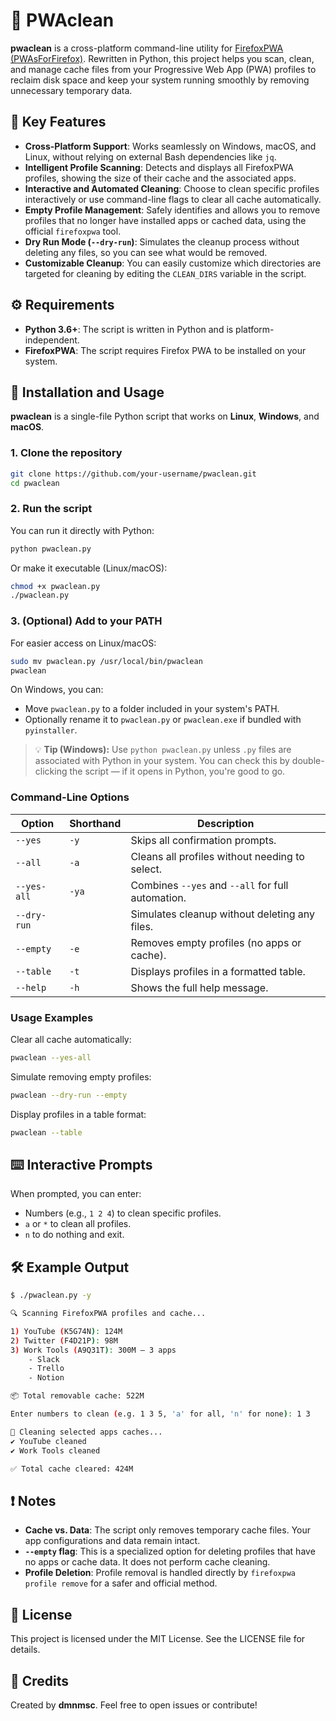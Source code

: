# 🧹 PWAclean

**pwaclean** is a cross-platform command-line utility for [FirefoxPWA (PWAsForFirefox)](https://github.com/filips123/FirefoxPWA). Rewritten in Python, this project helps you scan, clean, and manage cache files from your Progressive Web App (PWA) profiles to reclaim disk space and keep your system running smoothly by removing unnecessary temporary data.


## 🌟 Key Features

- **Cross-Platform Support**: Works seamlessly on Windows, macOS, and Linux, without relying on external Bash dependencies like `jq`.
- **Intelligent Profile Scanning**: Detects and displays all FirefoxPWA profiles, showing the size of their cache and the associated apps.
- **Interactive and Automated Cleaning**: Choose to clean specific profiles interactively or use command-line flags to clear all cache automatically.
- **Empty Profile Management**: Safely identifies and allows you to remove profiles that no longer have installed apps or cached data, using the official `firefoxpwa` tool.
- **Dry Run Mode (`--dry-run`)**: Simulates the cleanup process without deleting any files, so you can see what would be removed.
- **Customizable Cleanup**: You can easily customize which directories are targeted for cleaning by editing the `CLEAN_DIRS` variable in the script.

## ⚙️ Requirements

- **Python 3.6+**: The script is written in Python and is platform-independent.
- **FirefoxPWA**: The script requires Firefox PWA to be installed on your system.

## 🚀 Installation and Usage

**pwaclean** is a single-file Python script that works on **Linux**, **Windows**, and **macOS**.

### 1. Clone the repository

```bash
git clone https://github.com/your-username/pwaclean.git
cd pwaclean
```

### 2. Run the script

You can run it directly with Python:

```bash
python pwaclean.py
```

Or make it executable (Linux/macOS):

```bash
chmod +x pwaclean.py
./pwaclean.py
```

### 3. (Optional) Add to your PATH

For easier access on Linux/macOS:

```bash
sudo mv pwaclean.py /usr/local/bin/pwaclean
pwaclean
```

On Windows, you can:

- Move `pwaclean.py` to a folder included in your system's PATH.
- Optionally rename it to `pwaclean.py` or `pwaclean.exe` if bundled with `pyinstaller`.

> 💡 **Tip (Windows):** Use `python pwaclean.py` unless `.py` files are associated with Python in your system. You can check this by double-clicking the script — if it opens in Python, you're good to go.


### Command-Line Options

| Option      | Shorthand | Description                                      |
|-------------|-----------|--------------------------------------------------|
| `--yes`     | `-y`      | Skips all confirmation prompts.                  |
| `--all`     | `-a`      | Cleans all profiles without needing to select.   |
| `--yes-all` | `-ya`     | Combines `--yes` and `--all` for full automation.|
| `--dry-run` |           | Simulates cleanup without deleting any files.    |
| `--empty`   | `-e`      | Removes empty profiles (no apps or cache).       |
| `--table`   | `-t`      | Displays profiles in a formatted table.          |
| `--help`    | `-h`      | Shows the full help message.                     |

### Usage Examples

Clear all cache automatically:

```bash
pwaclean --yes-all
```

Simulate removing empty profiles:

```bash
pwaclean --dry-run --empty
```

Display profiles in a table format:

```bash
pwaclean --table
```

## ⌨️ Interactive Prompts

When prompted, you can enter:

- Numbers (e.g., `1 2 4`) to clean specific profiles.
- `a` or `*` to clean all profiles.
- `n` to do nothing and exit.

## 🛠 Example Output
```bash
$ ./pwaclean.py -y

🔍 Scanning FirefoxPWA profiles and cache...

1) YouTube (K5G74N): 124M
2) Twitter (F4D21P): 98M
3) Work Tools (A9Q31T): 300M — 3 apps
    - Slack
    - Trello
    - Notion

📦 Total removable cache: 522M

Enter numbers to clean (e.g. 1 3 5, 'a' for all, 'n' for none): 1 3

🧹 Cleaning selected apps caches...
✔ YouTube cleaned
✔ Work Tools cleaned

✅ Total cache cleared: 424M
``` 

## ❗ Notes

- **Cache vs. Data**: The script only removes temporary cache files. Your app configurations and data remain intact.
- **`--empty` flag**: This is a specialized option for deleting profiles that have no apps or cache data. It does not perform cache cleaning.
- **Profile Deletion**: Profile removal is handled directly by `firefoxpwa profile remove` for a safer and official method.

## 📜 License

This project is licensed under the MIT License. See the LICENSE file for details.

## 🙌 Credits

Created by **dmnmsc**. Feel free to open issues or contribute!
